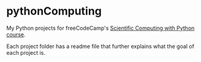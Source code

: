 # pythonComputing
My Python projects for freeCodeCamp's [Scientific Computing with Python course](https://www.freecodecamp.org/learn/scientific-computing-with-python/). 

Each project folder has a readme file that further explains what the goal of each project is.

